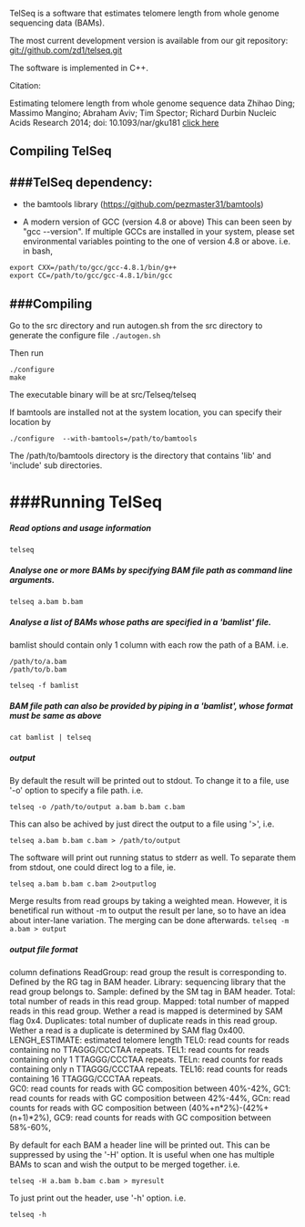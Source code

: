 TelSeq is a software that estimates telomere length from 
whole genome sequencing data (BAMs). 

The most current development version is available from our
git repository:
[git://github.com/zd1/telseq.git](git://github.com/zd1/telseq.git)

The software is implemented in C++. 

Citation:

Estimating telomere length from whole genome sequence data 
Zhihao Ding; Massimo Mangino; Abraham Aviv; Tim Spector; Richard Durbin
Nucleic Acids Research 2014; doi: 10.1093/nar/gku181
[click here](http://nar.oxfordjournals.org/content/42/9/e75)


## Compiling TelSeq

###TelSeq dependency:
--------------------------------
- the bamtools library (https://github.com/pezmaster31/bamtools)

- A modern version of GCC (version 4.8 or above)
This can been seen by "gcc --version". 
If multiple GCCs are installed in your system, please set environmental 
variables pointing to the one of version 4.8 or above. i.e. in bash, 

```
export CXX=/path/to/gcc/gcc-4.8.1/bin/g++
export CC=/path/to/gcc/gcc-4.8.1/bin/gcc
```

###Compiling
--------------------------- 

Go to the src directory and run autogen.sh from the src directory to generate the configure file
`./autogen.sh`

Then run

```
./configure 
make
```

The executable binary will be at src/Telseq/telseq

If bamtools are installed not at the system location, you can 
specify their location by 

`./configure  --with-bamtools=/path/to/bamtools`

The /path/to/bamtools directory is the directory that contains 'lib' and 'include' sub directories. 


###Running TelSeq
=============================

##### Read options and usage information 
`telseq`

##### Analyse one or more BAMs by specifying BAM file path as command line arguments.
`telseq a.bam b.bam`

##### Analyse a list of BAMs whose paths are specified in a 'bamlist' file. 
bamlist should contain only 1 column with each row the path of a BAM. i.e. 

```
/path/to/a.bam
/path/to/b.bam
```

`telseq -f bamlist`

##### BAM file path can also be provided by piping in a 'bamlist', whose format must be same as above 
`cat bamlist | telseq`


##### output
By default the result will be printed out to stdout. To change it to a file, use '-o'
option to specify a file path. i.e.

`telseq -o /path/to/output a.bam b.bam c.bam`

This can also be achived by just direct the output to a file using '>', i.e.

`telseq a.bam b.bam c.bam > /path/to/output`

The software will print out running status to stderr as well. To separate them from stdout, one 
could direct log to a file, ie. 

`telseq a.bam b.bam c.bam 2>outputlog`

Merge results from read groups by taking a weighted mean. However, it is benetifical run without
-m to output the result per lane, so to have an idea about inter-lane variation. The merging
can be done afterwards.
`telseq -m a.bam > output`



##### output file format

column definations
ReadGroup:          read group the result is corresponding to. 
                    Defined by the RG tag in BAM header. 
Library:			sequencing library that the read group belongs to.
Sample:             defined by the SM tag in BAM header. 
Total:              total number of reads in this read group. 
Mapped:             total number of mapped reads in this read group. 
                    Wether a read is mapped is determined by SAM flag 0x4. 
Duplicates:         total number of duplicate reads in this read group. 
                    Wether a read is a duplicate is determined by SAM flag 0x400. 
LENGH_ESTIMATE:     estimated telomere length
TEL0:               read counts for reads containing no TTAGGG/CCCTAA repeats. 
TEL1:               read counts for reads containing only 1 TTAGGG/CCCTAA repeats. 
TELn:               read counts for reads containing only n TTAGGG/CCCTAA repeats. 
TEL16:              read counts for reads containing 16 TTAGGG/CCCTAA repeats. 	
GC0:                read counts for reads with GC composition between 40%-42%, 
GC1:                read counts for reads with GC composition between 42%-44%, 
GCn:                read counts for reads with GC composition between 
                    (40%+n*2%)-(42%+(n+1)*2%), 
GC9:                read counts for reads with GC composition between 58%-60%, 


By default for each BAM a header line will be printed out. This can be suppressed 
by using the '-H' option. It is useful when one has multiple BAMs to scan and 
wish the output to be merged together. i.e. 

`telseq -H a.bam b.bam c.bam > myresult`

To just print out the header, use '-h' option. i.e. 

`telseq -h`


























